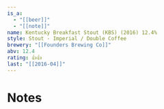 ```yaml
---
is_a:
  - "[[beer]]"
  - "[[note]]"
name: Kentucky Breakfast Stout (KBS) (2016) 12.4%
style: Stout - Imperial / Double Coffee
brewery: "[[Founders Brewing Co]]"
abv: 12.4
rating: 👍👍
last: "[[2016-04]]"
---
```

# Notes


